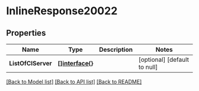 # InlineResponse20022

## Properties
Name | Type | Description | Notes
------------ | ------------- | ------------- | -------------
**ListOfCIServer** | [**[]interface{}**](interface{}.md) |  | [optional] [default to null]

[[Back to Model list]](../README.md#documentation-for-models) [[Back to API list]](../README.md#documentation-for-api-endpoints) [[Back to README]](../README.md)

